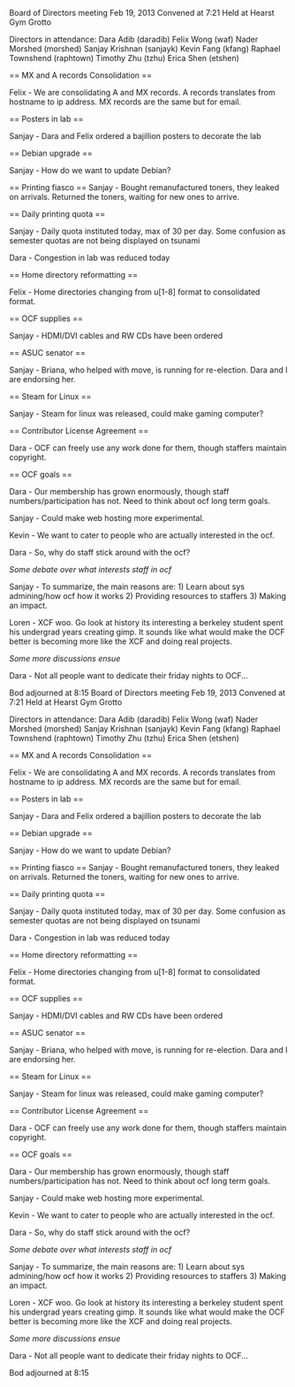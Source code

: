 Board of Directors meeting Feb 19, 2013
Convened at 7:21
Held at Hearst Gym Grotto

Directors in attendance:
Dara Adib (daradib)
Felix Wong (waf)
Nader Morshed (morshed)
Sanjay Krishnan (sanjayk)
Kevin Fang (kfang)
Raphael Townshend (raphtown)
Timothy Zhu (tzhu)
Erica Shen (etshen)

== MX and A records Consolidation ==

Felix - We are consolidating A and MX records.  A records translates from hostname to ip address.  MX records are the same but for email.

== Posters in lab ==

Sanjay - Dara and Felix ordered a bajillion posters to decorate the lab

== Debian upgrade ==

Sanjay - How do we want to update Debian?

== Printing fiasco == 
Sanjay - Bought remanufactured toners, they leaked on arrivals.  Returned the toners, waiting for new ones to arrive.

== Daily printing quota ==

Sanjay - Daily quota instituted today, max of 30 per day.  Some confusion as semester quotas are not being displayed on tsunami

Dara - Congestion in lab was reduced today

== Home directory reformatting ==

Felix - Home directories changing from u[1-8] format to consolidated format.

== OCF supplies ==

Sanjay - HDMI/DVI cables and RW CDs have been ordered

== ASUC senator ==

Sanjay - Briana, who helped with move, is running for re-election.  Dara and I are endorsing her.

== Steam for Linux ==

Sanjay - Steam for linux was released, could make gaming computer?

== Contributor License Agreement ==

Dara - OCF can freely use any work done for them, though staffers maintain copyright.

== OCF goals ==

Dara - Our membership has grown enormously, though staff numbers/participation has not. Need to think about ocf long term goals.

Sanjay - Could make web hosting more experimental.

Kevin - We want to cater to people who are actually interested in the ocf.

Dara - So, why do staff stick around with the ocf?

*Some debate over what interests staff in ocf*

Sanjay - To summarize, the main reasons are: 1) Learn about sys admining/how ocf how it works 2) Providing resources to staffers 3) Making an impact.

Loren - XCF woo.  Go look at history its interesting a berkeley student spent his undergrad years creating gimp.  It sounds like what would make the OCF better is becoming more like the XCF and doing real projects.

*Some more discussions ensue*

Dara - Not all people want to dedicate their friday nights to OCF...

Bod adjourned at 8:15
Board of Directors meeting Feb 19, 2013
Convened at 7:21
Held at Hearst Gym Grotto

Directors in attendance:
Dara Adib (daradib)
Felix Wong (waf)
Nader Morshed (morshed)
Sanjay Krishnan (sanjayk)
Kevin Fang (kfang)
Raphael Townshend (raphtown)
Timothy Zhu (tzhu)
Erica Shen (etshen)

== MX and A records Consolidation ==

Felix - We are consolidating A and MX records.  A records translates from hostname to ip address.  MX records are the same but for email.

== Posters in lab ==

Sanjay - Dara and Felix ordered a bajillion posters to decorate the lab

== Debian upgrade ==

Sanjay - How do we want to update Debian?

== Printing fiasco == 
Sanjay - Bought remanufactured toners, they leaked on arrivals.  Returned the toners, waiting for new ones to arrive.

== Daily printing quota ==

Sanjay - Daily quota instituted today, max of 30 per day.  Some confusion as semester quotas are not being displayed on tsunami

Dara - Congestion in lab was reduced today

== Home directory reformatting ==

Felix - Home directories changing from u[1-8] format to consolidated format.

== OCF supplies ==

Sanjay - HDMI/DVI cables and RW CDs have been ordered

== ASUC senator ==

Sanjay - Briana, who helped with move, is running for re-election.  Dara and I are endorsing her.

== Steam for Linux ==

Sanjay - Steam for linux was released, could make gaming computer?

== Contributor License Agreement ==

Dara - OCF can freely use any work done for them, though staffers maintain copyright.

== OCF goals ==

Dara - Our membership has grown enormously, though staff numbers/participation has not. Need to think about ocf long term goals.

Sanjay - Could make web hosting more experimental.

Kevin - We want to cater to people who are actually interested in the ocf.

Dara - So, why do staff stick around with the ocf?

*Some debate over what interests staff in ocf*

Sanjay - To summarize, the main reasons are: 1) Learn about sys admining/how ocf how it works 2) Providing resources to staffers 3) Making an impact.

Loren - XCF woo.  Go look at history its interesting a berkeley student spent his undergrad years creating gimp.  It sounds like what would make the OCF better is becoming more like the XCF and doing real projects.

*Some more discussions ensue*

Dara - Not all people want to dedicate their friday nights to OCF...

Bod adjourned at 8:15
